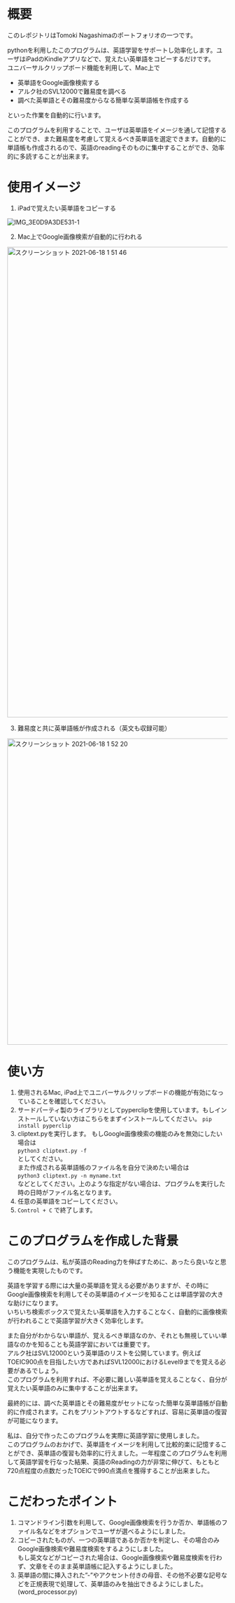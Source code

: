 # 概要
このレポジトリはTomoki Nagashimaのポートフォリオの一つです。

pythonを利用したこのプログラムは、英語学習をサポートし効率化します。ユーザはiPadのKindleアプリなどで、覚えたい英単語をコピーするだけです。  
ユニバーサルクリップボード機能を利用して、Mac上で

- 英単語をGoogle画像検索する
- アルク社のSVL12000で難易度を調べる
- 調べた英単語とその難易度からなる簡単な英単語帳を作成する

といった作業を自動的に行います。

このプログラムを利用することで、ユーザは英単語をイメージを通して記憶することができ、また難易度を考慮して覚えるべき英単語を選定できます。自動的に単語帳も作成されるので、英語のreadingそのものに集中することができ、効率的に多読することが出来ます。

# 使用イメージ

1. iPadで覚えたい英単語をコピーする

![IMG_3E0D9A3DE531-1](https://user-images.githubusercontent.com/79252115/122441185-47d59f80-cfd8-11eb-82f6-73e0b751b65f.jpeg)

2. Mac上でGoogle画像検索が自動的に行われる

<img width="1072" alt="スクリーンショット 2021-06-18 1 51 46" src="https://user-images.githubusercontent.com/79252115/122441220-50c67100-cfd8-11eb-9067-d16ccded29bd.png">

3. 難易度と共に英単語帳が作成される（英文も収録可能）

<img width="698" alt="スクリーンショット 2021-06-18 1 52 20" src="https://user-images.githubusercontent.com/79252115/122441286-6045ba00-cfd8-11eb-914b-596627547096.png">


# 使い方

1. 使用されるMac, iPad上でユニバーサルクリップボードの機能が有効になっていることを確認してください。
2. サードパーティ製のライブラリとしてpyperclipを使用しています。もしインストールしていない方はこちらをまずインストールしてください。
`pip install pyperclip`
3. cliptext.pyを実行します。
もしGoogle画像検索の機能のみを無効にしたい場合は  
`python3 cliptext.py -f`  
としてください。  
また作成される英単語帳のファイル名を自分で決めたい場合は  
`python3 cliptext.py -n myname.txt`  
などとしてください。上のような指定がない場合は、プログラムを実行した時の日時がファイル名となります。
4. 任意の英単語をコピーしてください。
5. `Control + C` で終了します。

# このプログラムを作成した背景

このプログラムは、私が英語のReading力を伸ばすために、あったら良いなと思う機能を実現したものです。  

英語を学習する際には大量の英単語を覚える必要がありますが、その時にGoogle画像検索を利用してその英単語のイメージを知ることは単語学習の大きな助けになります。  
いちいち検索ボックスで覚えたい英単語を入力することなく、自動的に画像検索が行われることで英語学習が大きく効率化します。  

また自分がわからない単語が、覚えるべき単語なのか、それとも無視していい単語なのかを知ることも英語学習においては重要です。  
アルク社はSVL12000という英単語のリストを公開しています。例えばTOEIC900点を目指したい方であればSVL12000におけるLevel9までを覚える必要があるでしょう。  
このプログラムを利用すれば、不必要に難しい英単語を覚えることなく、自分が覚えたい英単語のみに集中することが出来ます。

最終的には、調べた英単語とその難易度がセットになった簡単な英単語帳が自動的に作成されます。これをプリントアウトするなどすれば、容易に英単語の復習が可能になります。

私は、自分で作ったこのプログラムを実際に英語学習に使用しました。  
このプログラムのおかげで、英単語をイメージを利用して比較的楽に記憶することができ、英単語の復習も効率的に行えました。一年程度このプログラムを利用して英語学習を行なった結果、英語のReadingの力が非常に伸びて、もともと720点程度の点数だったTOEICで990点満点を獲得することが出来ました。

# こだわったポイント

1. コマンドライン引数を利用して、Google画像検索を行うか否か、単語帳のファイル名などをオプションでユーザが選べるようにしました。
2. コピーされたものが、一つの英単語であるか否かを判定し、その場合のみGoogle画像検索や難易度検索をするようにしました。  
  もし英文などがコピーされた場合は、Google画像検索や難易度検索を行わず、文章をそのまま英単語帳に記入するようにしました。
3. 英単語の間に挿入された”-”やアクセント付きの母音、その他不必要な記号などを正規表現で処理して、英単語のみを抽出できるようにしました。(word_processor.py)






